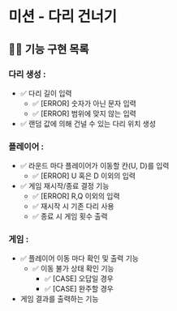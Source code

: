 # 미션 - 다리 건너기

## 👨‍💻 기능 구현 목록

### 다리 생성 :

- ✅ 다리 길이 입력
    - ✅ [ERROR] 숫자가 아닌 문자 입력
    - ✅ [ERROR] 범위에 맞지 않는 입력
- ✅ 랜덤 값에 의해 건널 수 있는 다리 위치 생성

### 플레이어 :

- ✅ 라운드 마다 플레이어가 이동할 칸(U, D)를 입력
    - ✅ [ERROR] U 혹은 D 이외의 입력
- ✅ 게임 재시작/종료 결정 기능
    - ✅ [ERROR] R,Q 이외의 입력
    - ✅ 재시작 시 기존 다리 사용
    - ✅ 종료 시 게임 횟수 출력

### 게임 :
- ✅ 플레이어 이동 마다 확인 및 출력 기능
  - ✅ 이동 불가 상태 확인 기능
    - ✅  [CASE] 오답일 경우
    - ✅ [CASE] 완주할 경우
- 게임 결과를 출력하는 기능


  